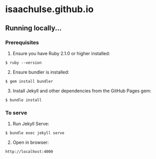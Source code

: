 # isaachulse.github.io

## Running locally...

### Prerequisites

1. Ensure you have Ruby 2.1.0 or higher installed:

``` shell
$ ruby --version
```

2. Ensure bundler is installed:

``` shell
$ gem install bundler
```

3. Install Jekyll and other dependencies from the GitHub Pages gem: 

``` shell
$ bundle install
```

### To serve

1. Run Jekyll Serve:

``` shell
$ bundle exec jekyll serve
```

2. Open in browser:

```
http://localhost:4000
```
